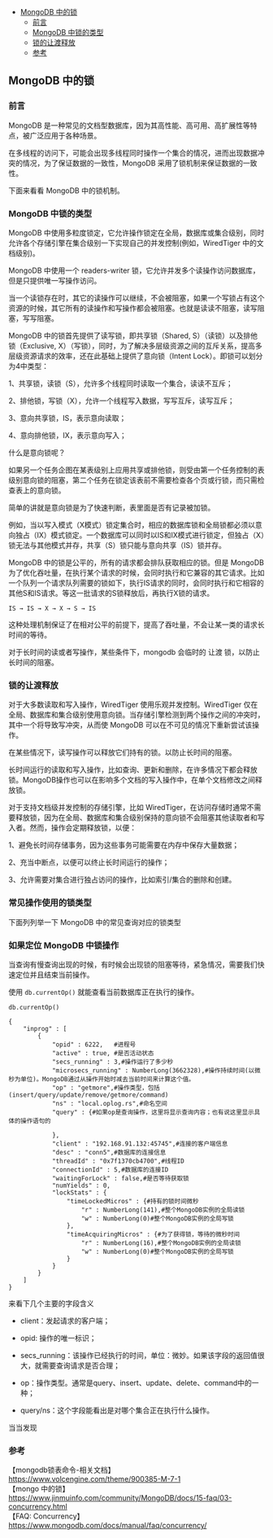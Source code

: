 <!-- START doctoc generated TOC please keep comment here to allow auto update -->
<!-- DON'T EDIT THIS SECTION, INSTEAD RE-RUN doctoc TO UPDATE -->

- [MongoDB 中的锁](#mongodb-%E4%B8%AD%E7%9A%84%E9%94%81)
  - [前言](#%E5%89%8D%E8%A8%80)
  - [MongoDB 中锁的类型](#mongodb-%E4%B8%AD%E9%94%81%E7%9A%84%E7%B1%BB%E5%9E%8B)
  - [锁的让渡释放](#%E9%94%81%E7%9A%84%E8%AE%A9%E6%B8%A1%E9%87%8A%E6%94%BE)
  - [参考](#%E5%8F%82%E8%80%83)

<!-- END doctoc generated TOC please keep comment here to allow auto update -->

## MongoDB 中的锁

### 前言

MongoDB 是一种常见的文档型数据库，因为其高性能、高可用、高扩展性等特点，被广泛应用于各种场景。   

在多线程的访问下，可能会出现多线程同时操作一个集合的情况，进而出现数据冲突的情况，为了保证数据的一致性，MongoDB 采用了锁机制来保证数据的一致性。   

下面来看看 MongoDB 中的锁机制。   

### MongoDB 中锁的类型

MongoDB 中使用多粒度锁定，它允许操作锁定在全局，数据库或集合级别，同时允许各个存储引擎在集合级别一下实现自己的并发控制(例如，WiredTiger 中的文档级别)。

MongoDB 中使用一个 readers-writer 锁，它允许并发多个读操作访问数据库，但是只提供唯一写操作访问。    

当一个读锁存在时，其它的读操作可以继续，不会被阻塞，如果一个写锁占有这个资源的时候，其它所有的读操作和写操作都会被阻塞。也就是读读不阻塞，读写阻塞，写写阻塞。    

MongoDB 中的锁首先提供了读写锁，即共享锁（Shared, S）（读锁）以及排他锁（Exclusive, X）（写锁），同时，为了解决多层级资源之间的互斥关系，提高多层级资源请求的效率，还在此基础上提供了意向锁（Intent Lock）。即锁可以划分为4中类型：   

1、共享锁，读锁（S），允许多个线程同时读取一个集合，读读不互斥；   

2、排他锁，写锁（X），允许一个线程写入数据，写写互斥，读写互斥；   

3、意向共享锁，IS，表示意向读取；  

4、意向排他锁，IX，表示意向写入；  

什么是意向锁呢？

如果另一个任务企图在某表级别上应用共享或排他锁，则受由第一个任务控制的表级别意向锁的阻塞，第二个任务在锁定该表前不需要检查各个页或行锁，而只需检查表上的意向锁。   

简单的讲就是意向锁是为了快速判断，表里面是否有记录被加锁。     

例如，当以写入模式（X模式）锁定集合时，相应的数据库锁和全局锁都必须以意向独占（IX）模式锁定。一个数据库可以同时以IS和IX模式进行锁定，但独占（X）锁无法与其他模式并存，共享（S）锁只能与意向共享（IS）锁并存。     

MongoDB 中的锁是公平的，所有的请求都会排队获取相应的锁。但是 MongoDB 为了优化吞吐量，在执行某个请求的时候，会同时执行和它兼容的其它请求。比如一个队列一个请求队列需要的锁如下，执行IS请求的同时，会同时执行和它相容的其他S和IS请求。等这一批请求的S锁释放后，再执行X锁的请求。   

```
IS → IS → X → X → S → IS
```

这种处理机制保证了在相对公平的前提下，提高了吞吐量，不会让某一类的请求长时间的等待。    

对于长时间的读或者写操作，某些条件下，mongodb 会临时的 让渡 锁，以防止长时间的阻塞。

### 锁的让渡释放   

对于大多数读取和写入操作，WiredTiger 使用乐观并发控制。WiredTiger 仅在全局、数据库和集合级别使用意向锁。当存储引擎检测到两个操作之间的冲突时，其中一个将导致写冲突，从而使 MongoDB 可以在不可见的情况下重新尝试该操作。  

在某些情况下，读写操作可以释放它们持有的锁。以防止长时间的阻塞。   

长时间运行的读取和写入操作，比如查询、更新和删除，在许多情况下都会释放锁。MongoDB操作也可以在影响多个文档的写入操作中，在单个文档修改之间释放锁。  

对于支持文档级并发控制的存储引擎，比如 WiredTiger，在访问存储时通常不需要释放锁，因为在全局、数据库和集合级别保持的意向锁不会阻塞其他读取者和写入者。然而，操作会定期释放锁，以便：

1、避免长时间存储事务，因为这些事务可能需要在内存中保存大量数据；  

2、充当中断点，以便可以终止长时间运行的操作；  

3、允许需要对集合进行独占访问的操作，比如索引/集合的删除和创建。  

### 常见操作使用的锁类型

下面列列举一下 MongoDB 中的常见查询对应的锁类型   

### 如果定位 MongoDB 中锁操作  

当查询有慢查询出现的时候，有时候会出现锁的阻塞等待，紧急情况，需要我们快速定位并且结束当前操作。   

使用 `db.currentOp()` 就能查看当前数据库正在执行的操作。   

```
db.currentOp()

{
    "inprog" : [
        {
            "opid" : 6222,   #进程号
            "active" : true, #是否活动状态
            "secs_running" : 3,#操作运行了多少秒
            "microsecs_running" : NumberLong(3662328),#操作持续时间(以微秒为单位)。MongoDB通过从操作开始时减去当前时间来计算这个值。
            "op" : "getmore",#操作类型，包括(insert/query/update/remove/getmore/command)
            "ns" : "local.oplog.rs",#命名空间
            "query" : {#如果op是查询操作，这里将显示查询内容；也有说这里显示具体的操作语句的
                 
            },
            "client" : "192.168.91.132:45745",#连接的客户端信息
            "desc" : "conn5",#数据库的连接信息
            "threadId" : "0x7f1370cb4700",#线程ID
            "connectionId" : 5,#数据库的连接ID
            "waitingForLock" : false,#是否等待获取锁
            "numYields" : 0,
            "lockStats" : {
                "timeLockedMicros" : {#持有的锁时间微秒
                    "r" : NumberLong(141),#整个MongoDB实例的全局读锁
                    "w" : NumberLong(0)#整个MongoDB实例的全局写锁
                },
                "timeAcquiringMicros" : {#为了获得锁，等待的微秒时间
                    "r" : NumberLong(16),#整个MongoDB实例的全局读锁
                    "w" : NumberLong(0)#整个MongoDB实例的全局写锁
                }
            }
        }
    ]
}
```

来看下几个主要的字段含义    

- client：发起请求的客户端；  

- opid: 操作的唯一标识；  

- secs_running：该操作已经执行的时间，单位：微妙。如果该字段的返回值很大，就需要查询请求是否合理；   
 
- op：操作类型。通常是query、insert、update、delete、command中的一种；  

- query/ns：这个字段能看出是对哪个集合正在执行什么操作。    

当当发现




### 参考

【mongodb锁表命令-相关文档】https://www.volcengine.com/theme/900385-M-7-1   
【mongo 中的锁】https://www.jinmuinfo.com/community/MongoDB/docs/15-faq/03-concurrency.html  
【FAQ: Concurrency】https://www.mongodb.com/docs/manual/faq/concurrency/      